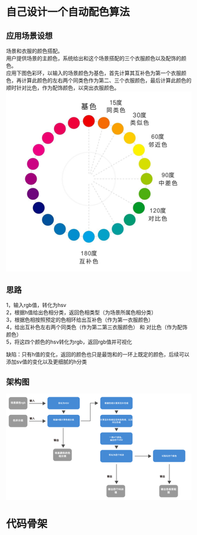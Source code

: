 # 自己设计一个自动配色算法

## 应用场景设想
场景和衣服的颜色搭配。  
用户提供场景的主颜色，系统给出和这个场景搭配的三个衣服颜色以及配饰的颜色。  
应用下图色彩环，以输入的场景颜色为基色，首先计算其互补色为第一个衣服颜色，再计算此颜色的左右两个同类色作为第二、三个衣服颜色，最后计算此颜色的顺时针对比色，作为配饰颜色，以突出衣服颜色。
![色彩环](huecircle.png)


## 思路
1，输入rgb值，转化为hsv  
2，根据h值给出色相分类，返回色相类型（为场景所属色相分类）  
3，根据色相按照预定的色相环给出互补色（作为第一衣服颜色）  
4，给出互补色左右两个同类色（作为第二第三衣服颜色） 和 对比色（作为配饰颜色）  
5，将这四个颜色的hsv转化为rgb，返回rgb值并可视化
  
缺陷：只有h值的变化，返回的颜色也只是最饱和的一环上既定的颜色，后续可以添加sv值的变化以及更细腻的h分类
 
 ## 架构图
 ![架构图](structure_week2.jpg)

 
# 代码骨架


